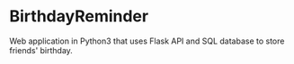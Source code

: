 # BirthdayReminder
Web application in Python3 that uses Flask API and SQL database to store friends' birthday. 
